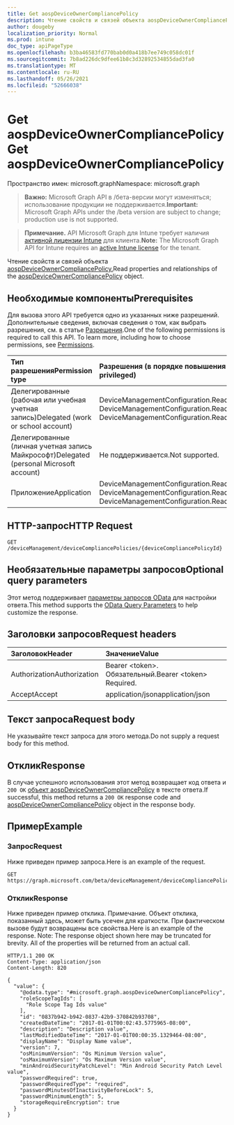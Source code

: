 ```yaml
---
title: Get aospDeviceOwnerCompliancePolicy
description: Чтение свойств и связей объекта aospDeviceOwnerCompliancePolicy.
author: dougeby
localization_priority: Normal
ms.prod: intune
doc_type: apiPageType
ms.openlocfilehash: b3ba46583fd770bab0d0a418b7ee749c058dc01f
ms.sourcegitcommit: 7b8ad226dc9dfee61b8c3d32892534855dad3fa0
ms.translationtype: MT
ms.contentlocale: ru-RU
ms.lasthandoff: 05/26/2021
ms.locfileid: "52666038"
---
```

# <a name="get-aospdeviceownercompliancepolicy"></a><span data-ttu-id="2a60b-103">Get aospDeviceOwnerCompliancePolicy</span><span class="sxs-lookup"><span data-stu-id="2a60b-103">Get aospDeviceOwnerCompliancePolicy</span></span>

<span data-ttu-id="2a60b-104">Пространство имен: microsoft.graph</span><span class="sxs-lookup"><span data-stu-id="2a60b-104">Namespace: microsoft.graph</span></span>

> <span data-ttu-id="2a60b-105">**Важно:** Microsoft Graph API в /бета-версии могут изменяться; использование продукции не поддерживается.</span><span class="sxs-lookup"><span data-stu-id="2a60b-105">**Important:** Microsoft Graph APIs under the /beta version are subject to change; production use is not supported.</span></span>

> <span data-ttu-id="2a60b-106">**Примечание.** API Microsoft Graph для Intune требует наличия [активной лицензии Intune](https://go.microsoft.com/fwlink/?linkid=839381) для клиента.</span><span class="sxs-lookup"><span data-stu-id="2a60b-106">**Note:** The Microsoft Graph API for Intune requires an [active Intune license](https://go.microsoft.com/fwlink/?linkid=839381) for the tenant.</span></span>

<span data-ttu-id="2a60b-107">Чтение свойств и связей объекта [aospDeviceOwnerCompliancePolicy.](../resources/intune-deviceconfig-aospdeviceownercompliancepolicy.md)</span><span class="sxs-lookup"><span data-stu-id="2a60b-107">Read properties and relationships of the [aospDeviceOwnerCompliancePolicy](../resources/intune-deviceconfig-aospdeviceownercompliancepolicy.md) object.</span></span>

## <a name="prerequisites"></a><span data-ttu-id="2a60b-108">Необходимые компоненты</span><span class="sxs-lookup"><span data-stu-id="2a60b-108">Prerequisites</span></span>
<span data-ttu-id="2a60b-p101">Для вызова этого API требуется одно из указанных ниже разрешений. Дополнительные сведения, включая сведения о том, как выбрать разрешения, см. в статье [Разрешения](/graph/permissions-reference).</span><span class="sxs-lookup"><span data-stu-id="2a60b-p101">One of the following permissions is required to call this API. To learn more, including how to choose permissions, see [Permissions](/graph/permissions-reference).</span></span>

|<span data-ttu-id="2a60b-111">Тип разрешения</span><span class="sxs-lookup"><span data-stu-id="2a60b-111">Permission type</span></span>|<span data-ttu-id="2a60b-112">Разрешения (в порядке повышения привилегий)</span><span class="sxs-lookup"><span data-stu-id="2a60b-112">Permissions (from least to most privileged)</span></span>|
|:---|:---|
|<span data-ttu-id="2a60b-113">Делегированные (рабочая или учебная учетная запись)</span><span class="sxs-lookup"><span data-stu-id="2a60b-113">Delegated (work or school account)</span></span>|<span data-ttu-id="2a60b-114">DeviceManagementConfiguration.Read.All, DeviceManagementConfiguration.ReadWrite.All</span><span class="sxs-lookup"><span data-stu-id="2a60b-114">DeviceManagementConfiguration.Read.All, DeviceManagementConfiguration.ReadWrite.All</span></span>|
|<span data-ttu-id="2a60b-115">Делегированные (личная учетная запись Майкрософт)</span><span class="sxs-lookup"><span data-stu-id="2a60b-115">Delegated (personal Microsoft account)</span></span>|<span data-ttu-id="2a60b-116">Не поддерживается.</span><span class="sxs-lookup"><span data-stu-id="2a60b-116">Not supported.</span></span>|
|<span data-ttu-id="2a60b-117">Приложение</span><span class="sxs-lookup"><span data-stu-id="2a60b-117">Application</span></span>|<span data-ttu-id="2a60b-118">DeviceManagementConfiguration.Read.All, DeviceManagementConfiguration.ReadWrite.All</span><span class="sxs-lookup"><span data-stu-id="2a60b-118">DeviceManagementConfiguration.Read.All, DeviceManagementConfiguration.ReadWrite.All</span></span>|

## <a name="http-request"></a><span data-ttu-id="2a60b-119">HTTP-запрос</span><span class="sxs-lookup"><span data-stu-id="2a60b-119">HTTP Request</span></span>
<!-- {
  "blockType": "ignored"
}
-->
``` http
GET /deviceManagement/deviceCompliancePolicies/{deviceCompliancePolicyId}
```

## <a name="optional-query-parameters"></a><span data-ttu-id="2a60b-120">Необязательные параметры запросов</span><span class="sxs-lookup"><span data-stu-id="2a60b-120">Optional query parameters</span></span>
<span data-ttu-id="2a60b-121">Этот метод поддерживает [параметры запросов OData](/graph/query-parameters) для настройки ответа.</span><span class="sxs-lookup"><span data-stu-id="2a60b-121">This method supports the [OData Query Parameters](/graph/query-parameters) to help customize the response.</span></span>

## <a name="request-headers"></a><span data-ttu-id="2a60b-122">Заголовки запросов</span><span class="sxs-lookup"><span data-stu-id="2a60b-122">Request headers</span></span>
|<span data-ttu-id="2a60b-123">Заголовок</span><span class="sxs-lookup"><span data-stu-id="2a60b-123">Header</span></span>|<span data-ttu-id="2a60b-124">Значение</span><span class="sxs-lookup"><span data-stu-id="2a60b-124">Value</span></span>|
|:---|:---|
|<span data-ttu-id="2a60b-125">Authorization</span><span class="sxs-lookup"><span data-stu-id="2a60b-125">Authorization</span></span>|<span data-ttu-id="2a60b-126">Bearer &lt;token&gt;. Обязательный.</span><span class="sxs-lookup"><span data-stu-id="2a60b-126">Bearer &lt;token&gt; Required.</span></span>|
|<span data-ttu-id="2a60b-127">Accept</span><span class="sxs-lookup"><span data-stu-id="2a60b-127">Accept</span></span>|<span data-ttu-id="2a60b-128">application/json</span><span class="sxs-lookup"><span data-stu-id="2a60b-128">application/json</span></span>|

## <a name="request-body"></a><span data-ttu-id="2a60b-129">Текст запроса</span><span class="sxs-lookup"><span data-stu-id="2a60b-129">Request body</span></span>
<span data-ttu-id="2a60b-130">Не указывайте текст запроса для этого метода.</span><span class="sxs-lookup"><span data-stu-id="2a60b-130">Do not supply a request body for this method.</span></span>

## <a name="response"></a><span data-ttu-id="2a60b-131">Отклик</span><span class="sxs-lookup"><span data-stu-id="2a60b-131">Response</span></span>
<span data-ttu-id="2a60b-132">В случае успешного использования этот метод возвращает код ответа и `200 OK` [объект aospDeviceOwnerCompliancePolicy](../resources/intune-deviceconfig-aospdeviceownercompliancepolicy.md) в тексте ответа.</span><span class="sxs-lookup"><span data-stu-id="2a60b-132">If successful, this method returns a `200 OK` response code and [aospDeviceOwnerCompliancePolicy](../resources/intune-deviceconfig-aospdeviceownercompliancepolicy.md) object in the response body.</span></span>

## <a name="example"></a><span data-ttu-id="2a60b-133">Пример</span><span class="sxs-lookup"><span data-stu-id="2a60b-133">Example</span></span>

### <a name="request"></a><span data-ttu-id="2a60b-134">Запрос</span><span class="sxs-lookup"><span data-stu-id="2a60b-134">Request</span></span>
<span data-ttu-id="2a60b-135">Ниже приведен пример запроса.</span><span class="sxs-lookup"><span data-stu-id="2a60b-135">Here is an example of the request.</span></span>
``` http
GET https://graph.microsoft.com/beta/deviceManagement/deviceCompliancePolicies/{deviceCompliancePolicyId}
```

### <a name="response"></a><span data-ttu-id="2a60b-136">Отклик</span><span class="sxs-lookup"><span data-stu-id="2a60b-136">Response</span></span>
<span data-ttu-id="2a60b-p102">Ниже приведен пример отклика. Примечание. Объект отклика, показанный здесь, может быть усечен для краткости. При фактическом вызове будут возвращены все свойства.</span><span class="sxs-lookup"><span data-stu-id="2a60b-p102">Here is an example of the response. Note: The response object shown here may be truncated for brevity. All of the properties will be returned from an actual call.</span></span>
``` http
HTTP/1.1 200 OK
Content-Type: application/json
Content-Length: 820

{
  "value": {
    "@odata.type": "#microsoft.graph.aospDeviceOwnerCompliancePolicy",
    "roleScopeTagIds": [
      "Role Scope Tag Ids value"
    ],
    "id": "0837b942-b942-0837-42b9-370842b93708",
    "createdDateTime": "2017-01-01T00:02:43.5775965-08:00",
    "description": "Description value",
    "lastModifiedDateTime": "2017-01-01T00:00:35.1329464-08:00",
    "displayName": "Display Name value",
    "version": 7,
    "osMinimumVersion": "Os Minimum Version value",
    "osMaximumVersion": "Os Maximum Version value",
    "minAndroidSecurityPatchLevel": "Min Android Security Patch Level value",
    "passwordRequired": true,
    "passwordRequiredType": "required",
    "passwordMinutesOfInactivityBeforeLock": 5,
    "passwordMinimumLength": 5,
    "storageRequireEncryption": true
  }
}
```




